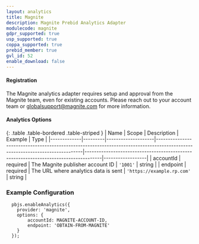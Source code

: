 ```yaml
---
layout: analytics
title: Magnite
description: Magnite Prebid Analytics Adapter
modulecode: magnite
gdpr_supported: true
usp_supported: true
coppa_supported: true
prebid_member: true
gvl_id: 52
enable_download: false
---
```


#### Registration

The Magnite analytics adapter requires setup and approval from the
Magnite team, even for existing accounts. Please reach out to your account
team or <globalsupport@magnite.com> for more information.

#### Analytics Options

{: .table .table-bordered .table-striped }
| Name         | Scope              | Description                                                                                                                 | Example                                                                             | Type             |
|-------------|---------|--------------------|-----------------------------------------------------------------------------------------------------------------------------|-------------------------------------------------------------------------------------|------------------|
| accountId | required  | The Magnite publisher account ID | `'1001'`  | string |
| endpoint | required | The URL where analytics data is sent   | `'https://example.rp.com'`  | string |

### Example Configuration

```
  pbjs.enableAnalytics({
    provider: 'magnite',
    options: {
        accountId: MAGNITE-ACCOUNT-ID,
        endpoint: 'OBTAIN-FROM-MAGNITE'
    }
  });
```
